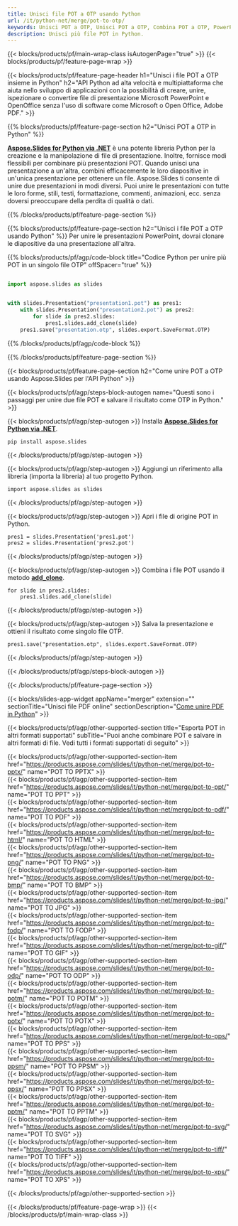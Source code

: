 ```yaml
---
title: Unisci file POT a OTP usando Python
url: /it/python-net/merge/pot-to-otp/
keywords: Unisci POT a OTP, Unisci POT a OTP, Combina POT a OTP, PowerPoint, Presentazione, OTP, Python, Aspose
description: Unisci più file POT in Python.
---
```


{{< blocks/products/pf/main-wrap-class isAutogenPage="true" >}}
{{< blocks/products/pf/feature-page-wrap >}}

{{< blocks/products/pf/feature-page-header h1="Unisci i file POT a OTP insieme in Python" h2="API Python ad alta velocità e multipiattaforma che aiuta nello sviluppo di applicazioni con la possibilità di creare, unire, ispezionare o convertire file di presentazione Microsoft PowerPoint e OpenOffice senza l'uso di software come Microsoft o Open Office, Adobe PDF." >}}

{{% blocks/products/pf/feature-page-section h2="Unisci POT a OTP in Python" %}}

[**Aspose.Slides for Python via .NET**](https://products.aspose.com/slides/it/python-net/) è una potente libreria Python per la creazione e la manipolazione di file di presentazione. Inoltre, fornisce modi flessibili per combinare più presentazioni POT. Quando unisci una presentazione a un'altra, combini efficacemente le loro diapositive in un'unica presentazione per ottenere un file. Aspose.Slides ti consente di unire due presentazioni in modi diversi. Puoi unire le presentazioni con tutte le loro forme, stili, testi, formattazione, commenti, animazioni, ecc. senza doversi preoccupare della perdita di qualità o dati.

{{% /blocks/products/pf/feature-page-section %}}

{{% blocks/products/pf/feature-page-section  h2="Unisci i file POT a OTP usando Python" %}}
Per unire le presentazioni PowerPoint, dovrai clonare le diapositive da una presentazione all'altra.

{{% blocks/products/pf/agp/code-block title="Codice Python per unire più POT in un singolo file OTP" offSpacer="true" %}}

```python

import aspose.slides as slides


with slides.Presentation("presentation1.pot") as pres1:
    with slides.Presentation("presentation2.pot") as pres2:
        for slide in pres2.slides:
            pres1.slides.add_clone(slide)
    pres1.save("presentation.otp", slides.export.SaveFormat.OTP)
```


{{% /blocks/products/pf/agp/code-block %}}

{{% /blocks/products/pf/feature-page-section %}}

{{< blocks/products/pf/feature-page-section  h2="Come unire POT a OTP usando Aspose.Slides per l'API Python" >}}

{{< blocks/products/pf/agp/steps-block-autogen name="Questi sono i passaggi per unire due file POT e salvare il risultato come OTP in Python." >}}

{{< blocks/products/pf/agp/step-autogen >}}
Installa [**Aspose.Slides for Python via .NET**](https://products.aspose.com/slides/it/python-net/).
```
pip install aspose.slides
```
{{< /blocks/products/pf/agp/step-autogen >}}

{{< blocks/products/pf/agp/step-autogen >}}
Aggiungi un riferimento alla libreria (importa la libreria) al tuo progetto Python.
```
import aspose.slides as slides
```
{{< /blocks/products/pf/agp/step-autogen >}}

{{< blocks/products/pf/agp/step-autogen >}}
Apri i file di origine POT in Python.
```
pres1 = slides.Presentation('pres1.pot')
pres2 = slides.Presentation('pres2.pot')
```
{{< /blocks/products/pf/agp/step-autogen >}}

{{< blocks/products/pf/agp/step-autogen >}}
Combina i file POT usando il metodo [**add_clone**](https://reference.aspose.com/slides/python-net/aspose.slides/islidecollection/#methods).
```
for slide in pres2.slides:
    pres1.slides.add_clone(slide)
```
{{< /blocks/products/pf/agp/step-autogen >}}

{{< blocks/products/pf/agp/step-autogen >}}
Salva la presentazione e ottieni il risultato come singolo file OTP.
```
pres1.save("presentation.otp", slides.export.SaveFormat.OTP)
```

{{< /blocks/products/pf/agp/step-autogen >}}

{{< /blocks/products/pf/agp/steps-block-autogen >}}

{{< /blocks/products/pf/feature-page-section >}}

{{< blocks/slides-app-widget  appName="merger" extension="" sectionTitle="Unisci file PDF online" sectionDescription="[Come unire PDF in Python](https://products.aspose.com/slides/it/python-net/merge/pdf/)" >}}

{{< blocks/products/pf/agp/other-supported-section title="Esporta POT in altri formati supportati" subTitle="Puoi anche combinare POT e salvare in altri formati di file. Vedi tutti i formati supportati di seguito" >}}

{{< blocks/products/pf/agp/other-supported-section-item href="https://products.aspose.com/slides/it/python-net/merge/pot-to-pptx/" name="POT TO PPTX" >}}  
{{< blocks/products/pf/agp/other-supported-section-item href="https://products.aspose.com/slides/it/python-net/merge/pot-to-ppt/" name="POT TO PPT" >}}  
{{< blocks/products/pf/agp/other-supported-section-item href="https://products.aspose.com/slides/it/python-net/merge/pot-to-pdf/" name="POT TO PDF" >}}  
{{< blocks/products/pf/agp/other-supported-section-item href="https://products.aspose.com/slides/it/python-net/merge/pot-to-html/" name="POT TO HTML" >}}  
{{< blocks/products/pf/agp/other-supported-section-item href="https://products.aspose.com/slides/it/python-net/merge/pot-to-png/" name="POT TO PNG" >}}  
{{< blocks/products/pf/agp/other-supported-section-item href="https://products.aspose.com/slides/it/python-net/merge/pot-to-bmp/" name="POT TO BMP" >}}  
{{< blocks/products/pf/agp/other-supported-section-item href="https://products.aspose.com/slides/it/python-net/merge/pot-to-jpg/" name="POT TO JPG" >}}  
{{< blocks/products/pf/agp/other-supported-section-item href="https://products.aspose.com/slides/it/python-net/merge/pot-to-fodp/" name="POT TO FODP" >}}  
{{< blocks/products/pf/agp/other-supported-section-item href="https://products.aspose.com/slides/it/python-net/merge/pot-to-gif/" name="POT TO GIF" >}}  
{{< blocks/products/pf/agp/other-supported-section-item href="https://products.aspose.com/slides/it/python-net/merge/pot-to-odp/" name="POT TO ODP" >}}  
{{< blocks/products/pf/agp/other-supported-section-item href="https://products.aspose.com/slides/it/python-net/merge/pot-to-potm/" name="POT TO POTM" >}}  
{{< blocks/products/pf/agp/other-supported-section-item href="https://products.aspose.com/slides/it/python-net/merge/pot-to-potx/" name="POT TO POTX" >}}  
{{< blocks/products/pf/agp/other-supported-section-item href="https://products.aspose.com/slides/it/python-net/merge/pot-to-pps/" name="POT TO PPS" >}}  
{{< blocks/products/pf/agp/other-supported-section-item href="https://products.aspose.com/slides/it/python-net/merge/pot-to-ppsm/" name="POT TO PPSM" >}}  
{{< blocks/products/pf/agp/other-supported-section-item href="https://products.aspose.com/slides/it/python-net/merge/pot-to-ppsx/" name="POT TO PPSX" >}}  
{{< blocks/products/pf/agp/other-supported-section-item href="https://products.aspose.com/slides/it/python-net/merge/pot-to-pptm/" name="POT TO PPTM" >}}  
{{< blocks/products/pf/agp/other-supported-section-item href="https://products.aspose.com/slides/it/python-net/merge/pot-to-svg/" name="POT TO SVG" >}}  
{{< blocks/products/pf/agp/other-supported-section-item href="https://products.aspose.com/slides/it/python-net/merge/pot-to-tiff/" name="POT TO TIFF" >}}  
{{< blocks/products/pf/agp/other-supported-section-item href="https://products.aspose.com/slides/it/python-net/merge/pot-to-xps/" name="POT TO XPS" >}}  


{{< /blocks/products/pf/agp/other-supported-section >}}

{{< /blocks/products/pf/feature-page-wrap >}}
{{< /blocks/products/pf/main-wrap-class >}}